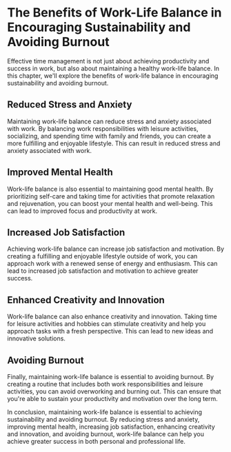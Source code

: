 The Benefits of Work-Life Balance in Encouraging Sustainability and Avoiding Burnout
==============================================================================================================================

Effective time management is not just about achieving productivity and success in work, but also about maintaining a healthy work-life balance. In this chapter, we'll explore the benefits of work-life balance in encouraging sustainability and avoiding burnout.

Reduced Stress and Anxiety
--------------------------

Maintaining work-life balance can reduce stress and anxiety associated with work. By balancing work responsibilities with leisure activities, socializing, and spending time with family and friends, you can create a more fulfilling and enjoyable lifestyle. This can result in reduced stress and anxiety associated with work.

Improved Mental Health
----------------------

Work-life balance is also essential to maintaining good mental health. By prioritizing self-care and taking time for activities that promote relaxation and rejuvenation, you can boost your mental health and well-being. This can lead to improved focus and productivity at work.

Increased Job Satisfaction
--------------------------

Achieving work-life balance can increase job satisfaction and motivation. By creating a fulfilling and enjoyable lifestyle outside of work, you can approach work with a renewed sense of energy and enthusiasm. This can lead to increased job satisfaction and motivation to achieve greater success.

Enhanced Creativity and Innovation
----------------------------------

Work-life balance can also enhance creativity and innovation. Taking time for leisure activities and hobbies can stimulate creativity and help you approach tasks with a fresh perspective. This can lead to new ideas and innovative solutions.

Avoiding Burnout
----------------

Finally, maintaining work-life balance is essential to avoiding burnout. By creating a routine that includes both work responsibilities and leisure activities, you can avoid overworking and burning out. This can ensure that you're able to sustain your productivity and motivation over the long term.

In conclusion, maintaining work-life balance is essential to achieving sustainability and avoiding burnout. By reducing stress and anxiety, improving mental health, increasing job satisfaction, enhancing creativity and innovation, and avoiding burnout, work-life balance can help you achieve greater success in both personal and professional life.
